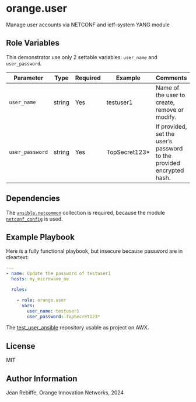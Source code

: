 # orange.user

Manage user accounts via NETCONF and ietf-system YANG module

Role Variables
--------------

This demonstrator use only 2 settable variables: `user_name` and `user_password`.

| Parameter       | Type   | Required | Example       | Comments                                                             |
|-----------------|--------|----------|---------------|----------------------------------------------------------------------|
| `user_name`     | string | Yes      | testuser1     | Name of the user to create, remove or modify.                        |
| `user_password` | string | Yes      | TopSecret123* | If provided, set the user’s password to the provided encrypted hash. |


Dependencies
------------

The [`ansible.netcommon`](https://galaxy.ansible.com/ui/repo/published/ansible/netcommon/)
collection is required, because the module
[`netconf_config`](https://docs.ansible.com/ansible/latest/collections/ansible/netcommon/netconf_config_module.html)
is used.

Example Playbook
----------------

Here is a fully functional playbook, but insecure because password are in cleartext:

```yaml
---
- name: Update the password of testuser1
  hosts: my_microwave_ne

  roles:

    - role: orange.user
      vars:
        user_name: testuser1
        user_password: TopSecret123*
```

The [test_user_ansible](https://github.com/jrebiffe/test_user_ansible) repository
usable as project on AWX.

License
-------

MIT

Author Information
------------------

Jean Rebiffe, Orange Innovation Networks, 2024
